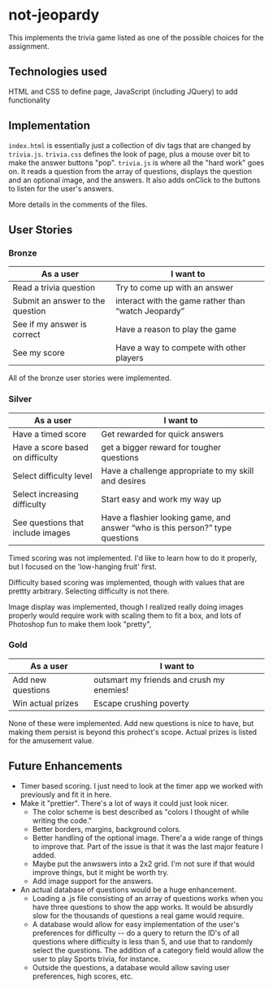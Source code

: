 # not-jeopardy

This implements the trivia game listed as one of the possible choices for the assignment.

## Technologies used

HTML and CSS to define page, JavaScript (including JQuery) to add functionality

## Implementation

`index.html` is essentially just a collection of div tags that are changed by `trivia.js`. 
`trivia.css` defines the look of page, plus a mouse over bit to make the answer buttons "pop".
`trivia.js` is where all the "hard work" goes on. It reads a question from the array of questions, displays the question and an optional image, and the answers. It also adds onClick to the buttons to listen for the user's answers.

More details in the comments of the files. 

## User Stories
### Bronze
| As a user  | I want to  |
|---|---|
|  Read a trivia question | Try to come up with an answer  |
| Submit an answer to the question  | interact with the game rather than “watch Jeopardy”  |
|  See if my answer is correct | Have a reason to play the game  |
|  See my score |  Have a way to compete with other players |

All of the bronze user stories were implemented. 

### Silver 
| As a user  | I want to  |
|---|---|
| Have a timed score	 | Get rewarded for quick answers|
|  Have a score based on difficulty |	get a bigger reward for tougher questions |
|   Select difficulty level |	Have a challenge appropriate to my skill and desires |
|   Select increasing difficulty |	Start easy and work my way up   |
|   See questions that include images	| Have a flashier looking game, and answer “who is this person?” type questions   |

Timed scoring was not implemented. I'd like to learn how to do it properly, but I focused on the 'low-hanging fruit' first. 

Difficulty based scoring was implemented, though with values that are prettty arbitrary. Selecting difficulty is not there. 

Image display was implemented, though I realized really doing images properly would require work with scaling them to fit a box, and lots of Photoshop fun to make them look "pretty", 


### Gold
| As a user  | I want to  |
|---|---|
|  Add new questions |	outsmart my friends and crush my enemies! |
| Win actual prizes |	Escape crushing poverty |

None of these were implemented. Add new questions is nice to have, but making them persist is beyond this prohect's scope. 
Actual prizes is listed for the amusement value. 

## Future Enhancements
* Timer based scoring. I just need to look at the timer app we worked with previously and fit it in here. 
* Make it "prettier". There's a lot of ways it could just look nicer.
  * The color scheme is best described as "colors I thought of while writing the code." 
  * Better borders, margins, background colors.
  * Better handling of the optional image. There'a a wide range of things to improve that. Part of the issue is that it was the last major feature I added. 
  * Maybe put the anwswers into a 2x2 grid. I'm not sure if that would improve things, but it might be worth  try. 
  * Add image support for the answers. 
* An actual database of questions would be a huge enhancement. 
  * Loading a .js file consisting of an array of questions works when you have three questions to show the app works. It would be absurdly slow for the thousands of questions a real game would require. 
  * A database would allow for easy implementation of the user's preferences for difficulty -- do a query to return the ID's of all questions where difficulty is less than 5, and use that to randomly select the questions. The addition of a category field would allow the user to play Sports trivia, for instance.
  * Outside the questions, a database would allow saving user preferences, high scores, etc. 
